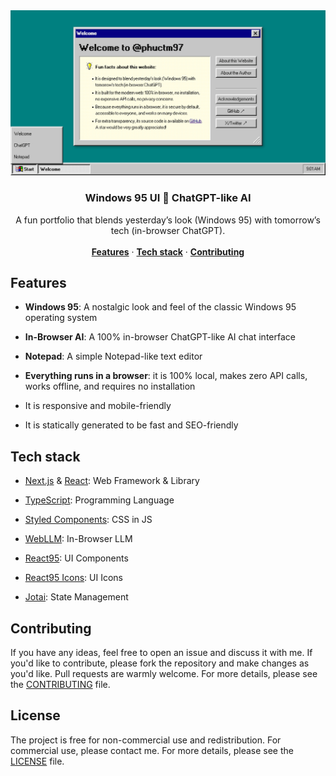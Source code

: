 <a href="https://www.phuctm97.com">
  <img alt="A portfolio with Windows 95 UI and ChatGPT-like AI" src="app/opengraph-image.png">
</a>
<h3 align="center">Windows 95 UI 💞 ChatGPT-like AI</h3>
<p align="center">
  A fun portfolio that blends yesterday’s look (Windows 95) with tomorrow’s tech (in-browser ChatGPT).
  <br />
  <br />
  <a href="#features"><strong>Features</strong></a> ·
  <a href="#tech-stack"><strong>Tech stack</strong></a> ·
  <a href="#contributing"><strong>Contributing</strong></a>
</p>

## Features

- **Windows 95**: A nostalgic look and feel of the classic Windows 95 operating system

- **In-Browser AI**: A 100% in-browser ChatGPT-like AI chat interface

- **Notepad**: A simple Notepad-like text editor

- **Everything runs in a browser**: it is 100% local, makes zero API calls, works offline, and requires no installation

- It is responsive and mobile-friendly

- It is statically generated to be fast and SEO-friendly

## Tech stack

- [Next.js] & [React]: Web Framework & Library

- [TypeScript]: Programming Language

- [Styled Components]: CSS in JS

- [WebLLM]: In-Browser LLM

- [React95]: UI Components

- [React95 Icons]: UI Icons

- [Jotai]: State Management

## Contributing

If you have any ideas, feel free to open an issue and discuss it with me. If you'd like to contribute, please fork the repository and make changes as you'd like. Pull requests are warmly welcome. For more details, please see the [CONTRIBUTING](CONTRIBUTING.md) file.

## License

The project is free for non-commercial use and redistribution. For commercial use, please contact me. For more details, please see the [LICENSE](LICENSE) file.

<!-- Links -->

[Next.js]: https://nextjs.org
[React]: https://react.dev
[TypeScript]: https://www.typescriptlang.org
[Styled Components]: https://styled-components.com
[WebLLM]: https://webllm.mlc.ai
[React95]: https://react95.io
[React95 Icons]: https://react95.github.io/React95
[Jotai]: https://jotai.org
